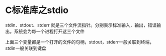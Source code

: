 # C标准库之stdio

stdin、stdout、stderr 就是三个文件流指针。分别表示标准输入，输出，错误输出。系统会为每一个进程打开这三个文件

上面三个变量都是一个打开的文件的句柄，stdout，stderr一般关联到终端，stdin一般关联到键盘

